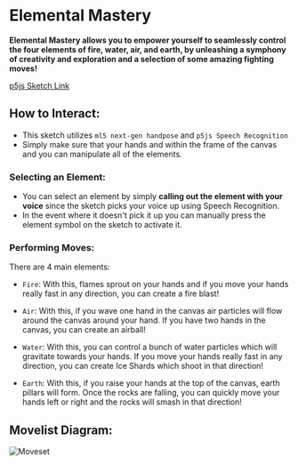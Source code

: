 # Elemental Mastery

**Elemental Mastery allows you to empower yourself to seamlessly control the four elements of fire, water, air, and earth, by unleashing a symphony of creativity and exploration and a selection of some amazing fighting moves!** 

[p5js Sketch Link](https://editor.p5js.org/awesomeadi00/sketches/dcigSOv5k)

## How to Interact: 

- This sketch utilizes `ml5 next-gen handpose` and `p5js Speech Recognition`
- Simply make sure that your hands and within the frame of the canvas and you can manipulate all of the elements.

### Selecting an Element: 

- You can select an element by simply **calling out the element with your voice** since the sketch picks your voice up using Speech Recognition.
- In the event where it doesn't pick it up you can manually press the element symbol on the sketch to activate it.

### Performing Moves: 

There are 4 main elements: 

- `Fire`: With this, flames sprout on your hands and if you move your hands really fast in any direction, you can create a fire blast!

- `Air`: With this, if you wave one hand in the canvas air particles will flow around the canvas around your hand. If you have two hands in the canvas, you can create an airball!

- `Water`: With this, you can control a bunch of water particles which will gravitate towards your hands. If you move your hands really fast in any direction, you can create Ice Shards which shoot in that direction!

- `Earth`: With this, if you raise your hands at the top of the canvas, earth pillars will form. Once the rocks are falling, you can quickly move your hands left or right and the rocks will smash in that direction!

## Movelist Diagram: 
![Moveset](https://github.com/awesomeadi00/Elemental-Mastery/assets/32769394/5f87b8f8-e89b-40e7-a049-320aeabb1116)
